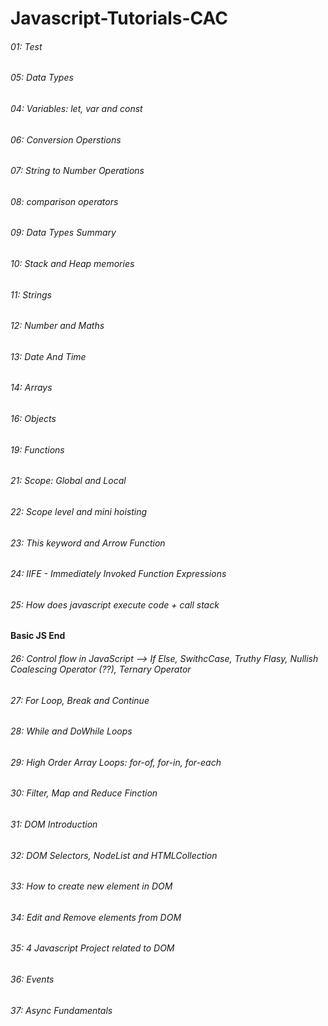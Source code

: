 # Javascript-Tutorials-CAC

###### 01: Test

###### 05: Data Types

###### 04: Variables: let, var and const

###### 06: Conversion Operstions

###### 07: String to Number Operations

###### 08: comparison operators

###### 09: Data Types Summary

###### 10: Stack and Heap memories

###### 11: Strings

###### 12: Number and Maths

###### 13: Date And Time

###### 14: Arrays

###### 16: Objects

###### 19: Functions

###### 21: Scope: Global and Local

###### 22: Scope level and mini hoisting

###### 23: This keyword and Arrow Function

###### 24: IIFE - Immediately Invoked Function Expressions

###### 25: How does javascript execute code + call stack

#### Basic JS End

###### 26: Control flow in JavaScript --> If Else, SwithcCase, Truthy Flasy, Nullish Coalescing Operator (??), Ternary Operator

###### 27: For Loop, Break and Continue

###### 28: While and DoWhile Loops

###### 29: High Order Array Loops: for-of, for-in, for-each

###### 30: Filter, Map and Reduce Finction

###### 31: DOM Introduction

###### 32: DOM Selectors, NodeList and HTMLCollection

###### 33: How to create new element in DOM

###### 34: Edit and Remove elements from DOM

###### 35: 4 Javascript Project related to DOM

###### 36: Events

###### 37: Async Fundamentals
